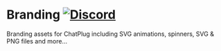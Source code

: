 # Branding [![Discord](https://discordapp.com/api/guilds/456875835954298890/embed.png)]()
Branding assets for ChatPlug including SVG animations, spinners, SVG &amp; PNG files and more...
